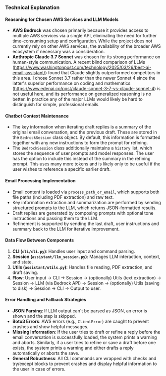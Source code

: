 ### Technical Explanation

#### Reasoning for Chosen AWS Services and LLM Models

- **AWS Bedrock** was chosen primarily because it provides access to multiple AWS services via a single API, eliminating the need for further time-consuming setup and configuration. While the project does not currently rely on other AWS services, the availability of the broader AWS ecosystem if necessary was a consideration.
- **Anthropic Claude 3.7 Sonnet** was chosen for its strong performance on human-style communication. A recent blind comparison of LLMs (https://www.washingtonpost.com/technology/2025/03/26/best-ai-email-assistant/) found that Claude slightly outperformed competitors in this area. I chose Sonnet 3.7 rather than the newer Sonnet 4 since the latter's superior performance on coding and mathematics (https://www.edenai.co/post/claude-sonnet-3-7-vs-claude-sonnet-4) is not useful here, and its performance on generalized reasoning is no better.
In practice any of the major LLMs would likely be hard to distinguish for simple, professional emails.

#### Chatbot Context Maintenance

- The key information when iterating draft replies is a summary of the original email conversation, and the previous draft. These are stored in the `BedrockSession` class object. By default, this information is formatted together with any new instructions to form the prompt for refining.
 - The `BedrockSession` class additionally maintains a `history` list, which stores the sequence of user prompts and model responses. The user has the option to include this instead of the summary in the refining prompt. This uses many more tokens and is likely only to be useful if the user wishes to reference a specific earlier draft.

#### Email Processing Implementation

- Email content is loaded via `process_path_or_email`, which supports both file paths (including PDF extraction) and raw text.
- Key information extraction and summarization are performed by sending structured prompts to the LLM, which returns JSON-formatted results.
- Draft replies are generated by composing prompts with optional tone instructions and passing them to the LLM.
- Refinement is supported by sending the last draft, user instructions and summary back to the LLM for iterative improvement.

#### Data Flow Between Components

1. **CLI (`cli/cli.py`)**: Handles user input and command parsing.
2. **Session (`assistant/llm_session.py`)**: Manages LLM interaction, context, and state.
3. **Utils (`assistant/utils.py`)**: Handles file reading, PDF extraction, and draft saving.
4. **Flow**: User input → CLI → Session → (optionally) Utils (text extraction) → Session -> LLM (via Bedrock API) → Session → (optionally) Utils (saving to disk) → Session → CLI → Output to user.

#### Error Handling and Fallback Strategies

- **JSON Parsing**: If LLM output can't be parsed as JSON, an error is shown and the step is skipped.
- **Boto3 Errors**: AWS errors (e.g., `ClientError`) are caught to prevent crashes and show helpful messages.
- **Missing Information**: If the user tries to draft or refine a reply before the email conversation is successfully loaded, the system prints a warning and aborts. Similarly, if a user tries to refine or save a draft before one exists, the system prints a warning and either drafts a reply automatically or aborts the save.
- **General Robustness**: All CLI commands are wrapped with checks and try/except blocks to prevent crashes and display helpful information to the user in case of errors.